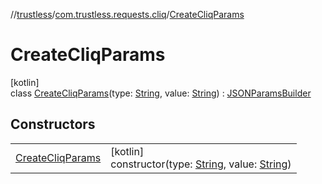 //[trustless](../../../index.md)/[com.trustless.requests.cliq](../index.md)/[CreateCliqParams](index.md)

# CreateCliqParams

[kotlin]\
class [CreateCliqParams](index.md)(type: [String](https://kotlinlang.org/api/latest/jvm/stdlib/kotlin/-string/index.html), value: [String](https://kotlinlang.org/api/latest/jvm/stdlib/kotlin/-string/index.html)) : [JSONParamsBuilder](../../com.trustless.params/-j-s-o-n-params-builder/index.md)

## Constructors

| | |
|---|---|
| [CreateCliqParams](-create-cliq-params.md) | [kotlin]<br>constructor(type: [String](https://kotlinlang.org/api/latest/jvm/stdlib/kotlin/-string/index.html), value: [String](https://kotlinlang.org/api/latest/jvm/stdlib/kotlin/-string/index.html)) |
